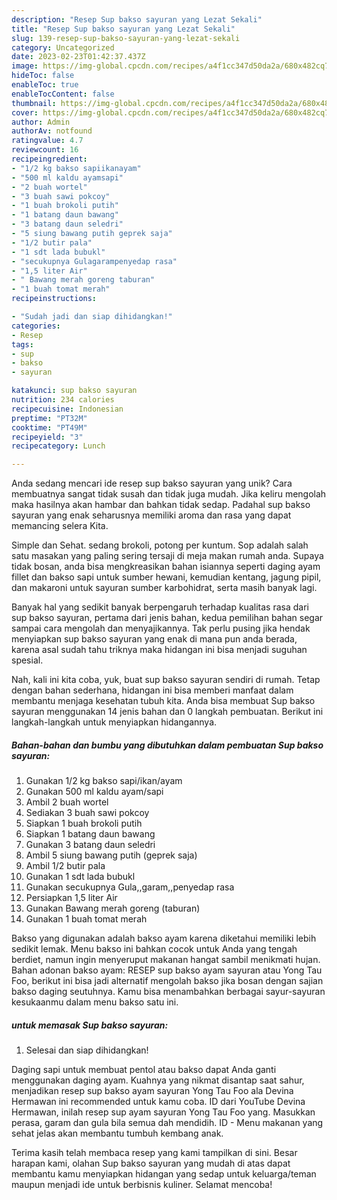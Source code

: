 ```yaml
---
description: "Resep Sup bakso sayuran yang Lezat Sekali"
title: "Resep Sup bakso sayuran yang Lezat Sekali"
slug: 139-resep-sup-bakso-sayuran-yang-lezat-sekali
category: Uncategorized
date: 2023-02-23T01:42:37.437Z
image: https://img-global.cpcdn.com/recipes/a4f1cc347d50da2a/680x482cq70/sup-bakso-sayuran-foto-resep-utama.jpg
hideToc: false
enableToc: true
enableTocContent: false
thumbnail: https://img-global.cpcdn.com/recipes/a4f1cc347d50da2a/680x482cq70/sup-bakso-sayuran-foto-resep-utama.jpg
cover: https://img-global.cpcdn.com/recipes/a4f1cc347d50da2a/680x482cq70/sup-bakso-sayuran-foto-resep-utama.jpg
author: Admin
authorAv: notfound
ratingvalue: 4.7
reviewcount: 16
recipeingredient:
- "1/2 kg bakso sapiikanayam"
- "500 ml kaldu ayamsapi"
- "2 buah wortel"
- "3 buah sawi pokcoy"
- "1 buah brokoli putih"
- "1 batang daun bawang"
- "3 batang daun seledri"
- "5 siung bawang putih geprek saja"
- "1/2 butir pala"
- "1 sdt lada bubukl"
- "secukupnya Gulagarampenyedap rasa"
- "1,5 liter Air"
- " Bawang merah goreng taburan"
- "1 buah tomat merah"
recipeinstructions:

- "Sudah jadi dan siap dihidangkan!"
categories:
- Resep
tags:
- sup
- bakso
- sayuran

katakunci: sup bakso sayuran 
nutrition: 234 calories
recipecuisine: Indonesian
preptime: "PT32M"
cooktime: "PT49M"
recipeyield: "3"
recipecategory: Lunch

---
```





Anda sedang mencari ide resep sup bakso sayuran yang unik? Cara membuatnya sangat tidak susah dan tidak juga mudah. Jika keliru mengolah maka hasilnya akan hambar dan bahkan tidak sedap. Padahal sup bakso sayuran yang enak seharusnya memiliki aroma dan rasa yang dapat memancing selera Kita.





Simple dan Sehat. sedang brokoli, potong per kuntum. Sop adalah salah satu masakan yang paling sering tersaji di meja makan rumah anda. Supaya tidak bosan, anda bisa mengkreasikan bahan isiannya seperti daging ayam fillet dan bakso sapi untuk sumber hewani, kemudian kentang, jagung pipil, dan makaroni untuk sayuran sumber karbohidrat, serta masih banyak lagi.

Banyak hal yang sedikit banyak berpengaruh terhadap kualitas rasa dari sup bakso sayuran, pertama dari jenis bahan, kedua pemilihan bahan segar sampai cara mengolah dan menyajikannya. Tak perlu pusing jika hendak menyiapkan sup bakso sayuran yang enak di mana pun anda berada, karena asal sudah tahu triknya maka hidangan ini bisa menjadi suguhan spesial.






Nah, kali ini kita coba, yuk, buat sup bakso sayuran sendiri di rumah. Tetap dengan bahan sederhana, hidangan ini bisa memberi manfaat dalam membantu menjaga kesehatan tubuh kita. Anda bisa membuat Sup bakso sayuran menggunakan 14 jenis bahan dan 0 langkah pembuatan. Berikut ini langkah-langkah untuk menyiapkan hidangannya.

<!--inarticleads1-->

##### Bahan-bahan dan bumbu yang dibutuhkan dalam pembuatan Sup bakso sayuran:

1. Gunakan 1/2 kg bakso sapi/ikan/ayam
1. Gunakan 500 ml kaldu ayam/sapi
1. Ambil 2 buah wortel
1. Sediakan 3 buah sawi pokcoy
1. Siapkan 1 buah brokoli putih
1. Siapkan 1 batang daun bawang
1. Gunakan 3 batang daun seledri
1. Ambil 5 siung bawang putih (geprek saja)
1. Ambil 1/2 butir pala
1. Gunakan 1 sdt lada bubukl
1. Gunakan secukupnya Gula,,garam,,penyedap rasa
1. Persiapkan 1,5 liter Air
1. Gunakan  Bawang merah goreng (taburan)
1. Gunakan 1 buah tomat merah


Bakso yang digunakan adalah bakso ayam karena diketahui memiliki lebih sedikit lemak. Menu bakso ini bahkan cocok untuk Anda yang tengah berdiet, namun ingin menyeruput makanan hangat sambil menikmati hujan. Bahan adonan bakso ayam: RESEP sup bakso ayam sayuran atau Yong Tau Foo, berikut ini bisa jadi alternatif mengolah bakso jika bosan dengan sajian bakso daging seutuhnya. Kamu bisa menambahkan berbagai sayur-sayuran kesukaanmu dalam menu bakso satu ini. 

<!--inarticleads2-->

#####  untuk memasak Sup bakso sayuran:


1. Selesai dan siap dihidangkan!

Daging sapi untuk membuat pentol atau bakso dapat Anda ganti menggunakan daging ayam. Kuahnya yang nikmat disantap saat sahur, menjadikan resep sup bakso ayam sayuran Yong Tau Foo ala Devina Hermawan ini recommended untuk kamu coba. ID dari YouTube Devina Hermawan, inilah resep sup ayam sayuran Yong Tau Foo yang. Masukkan perasa, garam dan gula bila semua dah mendidih. ID - Menu makanan yang sehat jelas akan membantu tumbuh kembang anak. 

Terima kasih telah membaca resep yang kami tampilkan di sini. Besar harapan kami, olahan Sup bakso sayuran yang mudah di atas dapat membantu kamu menyiapkan hidangan yang sedap untuk keluarga/teman maupun menjadi ide untuk berbisnis kuliner. Selamat mencoba!

